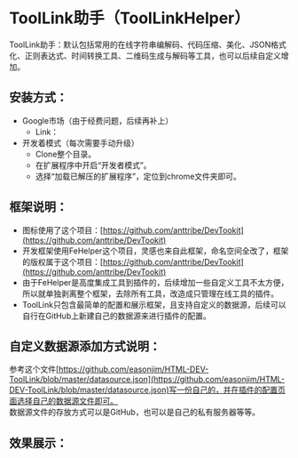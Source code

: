 # ToolLink助手（ToolLinkHelper）  
ToolLink助手：默认包括常用的在线字符串编解码、代码压缩、美化、JSON格式化、正则表达式、时间转换工具、二维码生成与解码等工具，也可以后续自定义增加。  

## 安装方式：  
  - Google市场（由于经费问题，后续再补上）
    - Link：  
  - 开发着模式（每次需要手动升级）
    - Clone整个目录。  
    - 在扩展程序中开启“开发者模式”。  
    - 选择“加载已解压的扩展程序”，定位到chrome文件夹即可。  
## 框架说明：  
  - 图标使用了这个项目：[https://github.com/anttribe/DevTookit](https://github.com/anttribe/DevTookit) 
  - 开发框架使用FeHelper这个项目，灵感也来自此框架，命名空间全改了，框架的版权属于这个项目：[https://github.com/anttribe/DevTookit](https://github.com/anttribe/DevTookit)  
  - 由于FeHelper是高度集成工具到插件的，后续增加一些自定义工具不太方便，所以就单独剥离整个框架，去除所有工具，改造成只管理在线工具的插件。  
  - ToolLink只包含最简单的配置和展示框架，且支持自定义的数据源，后续可以自行在GitHub上新建自己的数据源来进行插件的配置。  
## 自定义数据源添加方式说明：  
参考这个文件[https://github.com/easonjim/HTML-DEV-ToolLink/blob/master/datasource.json](https://github.com/easonjim/HTML-DEV-ToolLink/blob/master/datasource.json)写一份自己的，并在插件的配置页面选择自己的数据源文件即可。  
数据源文件的存放方式可以是GitHub，也可以是自己的私有服务器等等。  
## 效果展示：  
